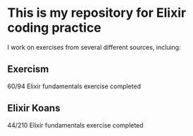 # This is my repository for Elixir coding practice
I work on exercises from several different sources, incluing:

## Exercism
60/94 Elixir fundamentals exercise completed

## Elixir Koans
44/210 Elixir fundamentals exercise completed